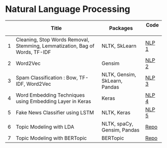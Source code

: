 # Natural Language Processing
 
| | Title  | Packages  | Code &ensp; |
| ------| ------------ |-----------| -------------------|
| 1 | Cleaning, Stop Words Removal, Stemming, Lemmatization, Bag of Words, TF-IDF | NLTK, SkLearn | [NLP 1](https://github.com/chatterjeesaurabh/Natural-Language-Processing/blob/main/NLP_1_BoW_TFIDF.ipynb) |
| 2 | Word2Vec | Gensim | [NLP 2](https://github.com/chatterjeesaurabh/Natural-Language-Processing/blob/main/NLP_2_Word2Vec.ipynb) |
| 3 | Spam Classification : Bow, TF-IDF, Word2Vec | NLTK, Gensim, SkLearn, Pandas | [NLP 3](https://github.com/chatterjeesaurabh/Natural-Language-Processing/blob/main/NLP_3_Spam_Classifier_BoW_TFIDF_Word2Vec.ipynb) |
| 4 | Word Embedding Techniques using Embedding Layer in Keras | Keras | [NLP 4](https://github.com/chatterjeesaurabh/Natural-Language-Processing/blob/main/NLP_4_Word_Embedding_Techniques.ipynb) |
| 5 | Fake News Classifier using LSTM | NLTK, Keras | [NLP 5](https://github.com/chatterjeesaurabh/Natural-Language-Processing/blob/main/NLP_5_Fake_News_Classifier_LSTM.ipynb) |
| 6 | Topic Modeling with LDA | NLTK, spaCy, Gensim, Pandas | [Repo](https://github.com/chatterjeesaurabh/Amazon-Reviews-Topic-Modelling-with-LDA) |
| 7 | Topic Modeling with BERTopic | BERTopic | [Repo](https://github.com/chatterjeesaurabh/Topic-Modeling-arXiv-Abstracts-using-BERTopic) |
